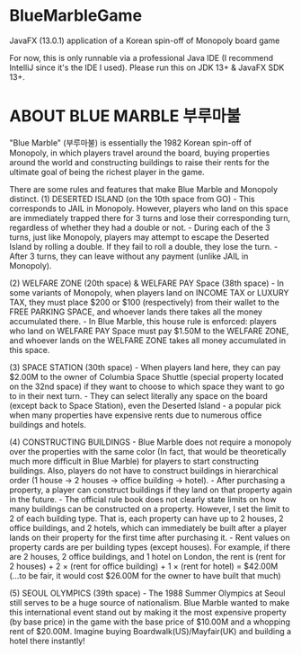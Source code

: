 # BlueMarbleGame
JavaFX (13.0.1) application of a Korean spin-off of Monopoly board game

For now, this is only runnable via a professional Java IDE (I recommend IntelliJ since it's the IDE I used). Please run this on
JDK 13+ & JavaFX SDK 13+.

# ABOUT BLUE MARBLE 부루마불
"Blue Marble" (부루마불) is essentially the 1982 Korean spin-off of Monopoly, in which players travel around the board, buying properties around the world
    and constructing buildings to raise their rents for the ultimate goal of being the richest player in the game.
    
There are some rules and features that make Blue Marble and Monopoly distinct.
(1) DESERTED ISLAND (on the 10th space from GO)
    - This corresponds to JAIL in Monopoly. However, players who land on this space are immediately trapped there for 3 turns and
    lose their corresponding turn, regardless of whether they had a double or not.
    - During each of the 3 turns, just like Monopoly, players may attempt to escape the Deserted Island by rolling a double.
    If they fail to roll a double, they lose the turn.
    - After 3 turns, they can leave without any payment (unlike JAIL in Monopoly).
    
(2) WELFARE ZONE (20th space) & WELFARE PAY Space (38th space)
    - In some variants of Monopoly, when players land on INCOME TAX or LUXURY TAX, they must place $200 or $100 (respectively) from 
    their wallet to the FREE PARKING SPACE, and whoever lands there takes all the money accumulated there.
    - In Blue Marble, this house rule is enforced: players who land on WELFARE PAY Space must pay $1.50M to the WELFARE ZONE, and
    whoever lands on the WELFARE ZONE takes all money accumulated in this space.
    
(3) SPACE STATION (30th space)
    - When players land here, they can pay $2.00M to the owner of Columbia Space Shuttle (special property located on the 32nd space)
    if they want to choose to which space they want to go to in their next turn.
    - They can select literally any space on the board (except back to Space Station), even the Deserted Island - a popular pick
    when many properties have expensive rents due to numerous office buildings and hotels.
    
(4) CONSTRUCTING BUILDINGS
    - Blue Marble does not require a monopoly over the properties with the same color (In fact, that would be theoretically much 
    more difficult in Blue Marble) for players to start constructing buildings. Also, players do not have to construct buildings
    in hierarchical order (1 house -> 2 houses -> office building -> hotel).
    - After purchasing a property, a player can construct buildings if they land on that property again in the future.
    - The official rule book does not clearly state limits on how many buildings can be constructed on a property. However, I set
    the limit to 2 of each building type. That is, each property can have up to 2 houses, 2 office buildings, and 2 hotels, which
    can immediately be built after a player lands on their property for the first time after purchasing it.
    - Rent values on property cards are per building types (except houses). For example, if there are 2 houses, 2 office buildings, and
    1 hotel on London, the rent is
                    (rent for 2 houses) + 2 × (rent for office building) + 1 × (rent for hotel) = $42.00M
                    (...to be fair, it would cost $26.00M for the owner to have built that much)
                    
(5) SEOUL OLYMPICS (39th space)
    - The 1988 Summer Olympics at Seoul still serves to be a huge source of nationalism. Blue Marble wanted to make this international
    event stand out by making it the most expensive property (by base price) in the game with the base price of $10.00M and a whopping
    rent of $20.00M. Imagine buying Boardwalk(US)/Mayfair(UK) and building a hotel there instantly!
